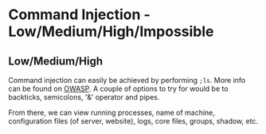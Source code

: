 # Command Injection - Low/Medium/High/Impossible


## Low/Medium/High

Command injection can easily be achieved by performing `;ls`. More info can be found on [OWASP](https://www.owasp.org/index.php/Command_Injection). A couple of options to try for would be to backticks, semicolons, '&' operator and pipes.

From there, we can view running processes, name of machine, configuration files (of server, website), logs, core files, groups, shadow, etc. 

